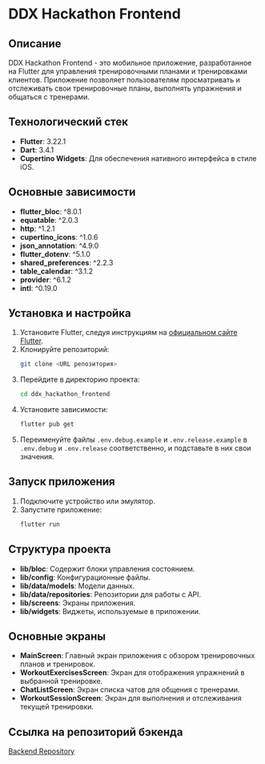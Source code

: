 # DDX Hackathon Frontend

## Описание

DDX Hackathon Frontend - это мобильное приложение, разработанное на Flutter для управления тренировочными планами и тренировками клиентов. Приложение позволяет пользователям просматривать и отслеживать свои тренировочные планы, выполнять упражнения и общаться с тренерами.

## Технологический стек

- **Flutter**: 3.22.1
- **Dart**: 3.4.1
- **Cupertino Widgets**: Для обеспечения нативного интерфейса в стиле iOS.

## Основные зависимости

- **flutter_bloc**: ^8.0.1
- **equatable**: ^2.0.3
- **http**: ^1.2.1
- **cupertino_icons**: ^1.0.6
- **json_annotation**: ^4.9.0
- **flutter_dotenv**: ^5.1.0
- **shared_preferences**: ^2.2.3
- **table_calendar**: ^3.1.2
- **provider**: ^6.1.2
- **intl**: ^0.19.0

## Установка и настройка

1. Установите Flutter, следуя инструкциям на [официальном сайте Flutter](https://flutter.dev/docs/get-started/install).
2. Клонируйте репозиторий:
   ```sh
   git clone <URL репозитория>
   ```
3. Перейдите в директорию проекта:
   ```sh
   cd ddx_hackathon_frontend
   ```
4. Установите зависимости:
   ```sh
   flutter pub get
   ```
5. Переименуйте файлы `.env.debug.example` и `.env.release.example` в `.env.debug` и `.env.release` соответственно, и подставьте в них свои значения.

## Запуск приложения

1. Подключите устройство или эмулятор.
2. Запустите приложение:
   ```sh
   flutter run
   ```

## Структура проекта

- **lib/bloc**: Содержит блоки управления состоянием.
- **lib/config**: Конфигурационные файлы.
- **lib/data/models**: Модели данных.
- **lib/data/repositories**: Репозитории для работы с API.
- **lib/screens**: Экраны приложения.
- **lib/widgets**: Виджеты, используемые в приложении.

## Основные экраны

- **MainScreen**: Главный экран приложения с обзором тренировочных планов и тренировок.
- **WorkoutExercisesScreen**: Экран для отображения упражнений в выбранной тренировке.
- **ChatListScreen**: Экран списка чатов для общения с тренерами.
- **WorkoutSessionScreen**: Экран для выполнения и отслеживания текущей тренировки.

## Ссылка на репозиторий бэкенда

[Backend Repository](https://github.com/RakhimovSE/ddx_hackathon_backend)
